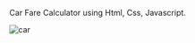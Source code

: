  Car Fare Calculator using Html, Css, Javascript.

![car](https://user-images.githubusercontent.com/71723925/113550005-0fecbd80-958e-11eb-88de-477f25d6fbcd.png)
